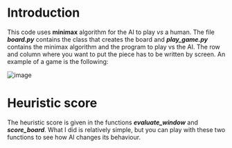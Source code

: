 # Introduction

This code uses **minimax** algorithm for the AI to play *vs* a human. The file ***board.py*** contains the class that creates the board and ***play_game.py*** contains the minimax algorithm and the program to play vs the AI. The row and column where you want to put the piece has to be written by screen. An example of a game is the following:

![image](https://github.com/antodiazcano/4-in-a-row/assets/114878742/da0f1635-01a8-49fc-8373-f549184e1b5c)

# Heuristic score

The heuristic score is given in the functions ***evaluate_window*** and ***score_board***. What I did is relatively simple, but you can play with these two functions to see how AI changes its behaviour.
